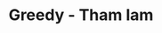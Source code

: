 ---
layout: posts_by_category
categories: greedy
title: Greedy - Tham lam
permalink: /category/greedy
---